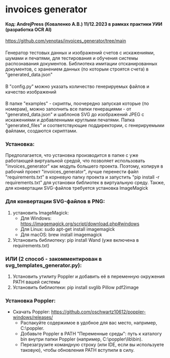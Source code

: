 # invoices generator
#### Код: AndrejPress (Коваленко А.В.) 11/12.2023 в рамках практики УИИ (разработка OCR AI)
https://github.com/yenotas/invoices_generator/tree/main
####
Генератор тестовых данных и изображений счетов с искажениями, шумами и печатями, 
для тестирования и обучения системы распознавания документов. 
Библиотека имитации отсканированных документов, с хранением данных 
(по которым строятся счета) в "generated_data.json"
####
В "config.py" можно указать количество генерируемых файлов и качество изображений
####
В папке "examples" - скрипты, поочередно запуская которые (по номерам),
можно заполнить все папки генерациями - от "generated_data.json" и шаблонов SVG 
до изображений JPEG с искажениями и добавленными круглыми печатями.
Папка "generated_files" и соответствующие поддиректории, с генерируемыми файлами, 
создаются скриптами.
### Установка:
Предполагается, что установка производится в папке с уже работающей виртуальной средой,
что позволяет использовать "invoices_generator" как модуль большего проекта.
Поэтому, копируя в рабочий проект "invoices_generator", лучше перенести файл 
"requirements.txt" в корневую папку проекта и запустить
"pip install -r requirements.txt" для установки библиотек в виртуальную среду.
Также, для конвертации SVG-файлов требуется установка ImageMagick

###  Для конвертации SVG-файлов в PNG:
1. установить ImageMagick:
   + Для Windows: https://imagemagick.org/script/download.php#windows
   + Для Linux: sudo apt-get install imagemagick
   + Для macOS: brew install imagemagick
2. Установить библиотеку: pip install Wand (уже включена в requirements.txt)

###  ИЛИ (2 способ - закомментирован в svg_templates_generator.py):
1. Установить утилиту Poppler и добавить её в переменную окружения PATH вашей системы
2. Установить  библиотеки: pip install svglib Pillow pdf2image

### Установка Poppler:
+ Скачать Poppler: https://github.com/oschwartz10612/poppler-windows/releases/
  + Распакуйте содержимое в удобное для вас место, 
  например, C:\poppler.
  + Добавьте Poppler в PATH "Переменные среды":
  путь к каталогу bin внутри папки Poppler (например, C:\poppler\lib\bin).
  + Перезагрузите командную строку (или IDE, если вы используете таковую), 
  чтобы обновления PATH вступили в силу.

